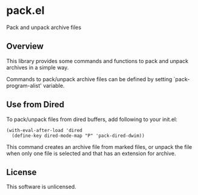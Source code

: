 pack.el
=======

Pack and unpack archive files


Overview
--------

This library provides some commands and functions to pack and unpack
archives in a simple way.

Commands to pack/unpack archive files can be defined by setting
`pack-program-alist' variable.


Use from Dired
--------------

To pack/unpack files from dired buffers, add following to your init.el:

    (with-eval-after-load 'dired
      (define-key dired-mode-map "P" 'pack-dired-dwim))

This command creates an archive file from marked files, or unpack the file when
only one file is selected and that has an extension for archive.

License
-------

This software is unlicensed.
